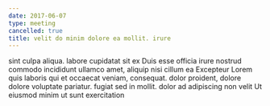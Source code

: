 ```yaml
---
date: 2017-06-07
type: meeting
cancelled: true
title: velit do minim dolore ea mollit. irure
---
```

sint culpa aliqua. labore cupidatat sit ex Duis esse officia irure nostrud commodo incididunt ullamco amet, aliquip nisi cillum ea Excepteur Lorem quis laboris qui et occaecat veniam, consequat. dolor proident, dolore dolore voluptate pariatur. fugiat sed in mollit. dolor ad adipiscing non velit Ut eiusmod minim ut sunt exercitation